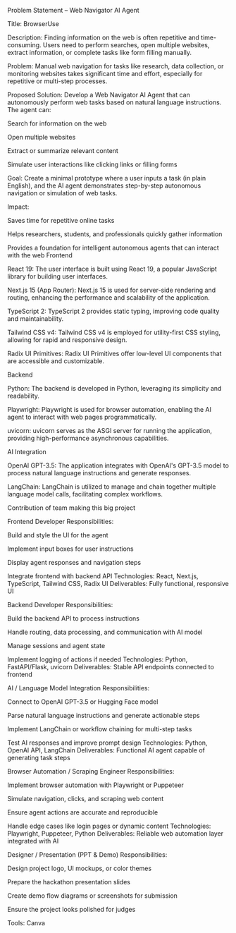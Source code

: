 Problem Statement – Web Navigator AI Agent

Title: BrowserUse

Description: Finding information on the web is often repetitive and time-consuming. Users need to perform searches, open multiple websites, extract information, or complete tasks like form filling manually.

Problem: Manual web navigation for tasks like research, data collection, or monitoring websites takes significant time and effort, especially for repetitive or multi-step processes.

Proposed Solution: Develop a Web Navigator AI Agent that can autonomously perform web tasks based on natural language instructions. The agent can:

Search for information on the web

Open multiple websites

Extract or summarize relevant content

Simulate user interactions like clicking links or filling forms

Goal: Create a minimal prototype where a user inputs a task (in plain English), and the AI agent demonstrates step-by-step autonomous navigation or simulation of web tasks.

Impact:

Saves time for repetitive online tasks

Helps researchers, students, and professionals quickly gather information

Provides a foundation for intelligent autonomous agents that can interact with the web Frontend

React 19: The user interface is built using React 19, a popular JavaScript library for building user interfaces.

Next.js 15 (App Router): Next.js 15 is used for server-side rendering and routing, enhancing the performance and scalability of the application.

TypeScript 2: TypeScript 2 provides static typing, improving code quality and maintainability.

Tailwind CSS v4: Tailwind CSS v4 is employed for utility-first CSS styling, allowing for rapid and responsive design.

Radix UI Primitives: Radix UI Primitives offer low-level UI components that are accessible and customizable.

Backend

Python: The backend is developed in Python, leveraging its simplicity and readability.

Playwright: Playwright is used for browser automation, enabling the AI agent to interact with web pages programmatically.

uvicorn: uvicorn serves as the ASGI server for running the application, providing high-performance asynchronous capabilities.

AI Integration

OpenAI GPT-3.5: The application integrates with OpenAI's GPT-3.5 model to process natural language instructions and generate responses.

LangChain: LangChain is utilized to manage and chain together multiple language model calls, facilitating complex workflows.

Contribution of team making this big project

Frontend Developer
Responsibilities:

Build and style the UI for the agent

Implement input boxes for user instructions

Display agent responses and navigation steps

Integrate frontend with backend API Technologies: React, Next.js, TypeScript, Tailwind CSS, Radix UI Deliverables: Fully functional, responsive UI

Backend Developer
Responsibilities:

Build the backend API to process instructions

Handle routing, data processing, and communication with AI model

Manage sessions and agent state

Implement logging of actions if needed Technologies: Python, FastAPI/Flask, uvicorn Deliverables: Stable API endpoints connected to frontend

AI / Language Model Integration
Responsibilities:

Connect to OpenAI GPT-3.5 or Hugging Face model

Parse natural language instructions and generate actionable steps

Implement LangChain or workflow chaining for multi-step tasks

Test AI responses and improve prompt design Technologies: Python, OpenAI API, LangChain Deliverables: Functional AI agent capable of generating task steps

Browser Automation / Scraping Engineer
Responsibilities:

Implement browser automation with Playwright or Puppeteer

Simulate navigation, clicks, and scraping web content

Ensure agent actions are accurate and reproducible

Handle edge cases like login pages or dynamic content Technologies: Playwright, Puppeteer, Python Deliverables: Reliable web automation layer integrated with AI

Designer / Presentation (PPT & Demo)
Responsibilities:

Design project logo, UI mockups, or color themes

Prepare the hackathon presentation slides

Create demo flow diagrams or screenshots for submission

Ensure the project looks polished for judges

Tools: Canva
